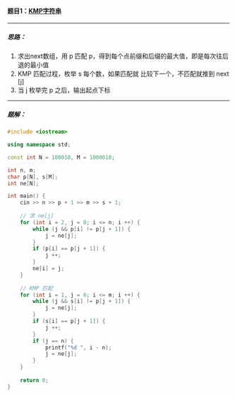 #### 题目1：<a href="https://www.acwing.com/problem/content/833/">KMP字符串</a>

---------------

##### 思路：

1. 求出next数组，用 p 匹配 p，得到每个点前缀和后缀的最大值，即是每次往后退的最小值
2. KMP 匹配过程，枚举 s 每个数，如果匹配就 比较下一个，不匹配就推到 next [j]
3. 当 j 枚举完 p 之后，输出起点下标

---------------------------

##### 题解：

```c++
#include <iostream>

using namespace std;

const int N = 100010, M = 1000010;

int n, m;
char p[N], s[M];
int ne[N];

int main() {
    cin >> n >> p + 1 >> m >> s + 1;
    
    // 求 ne[j]
    for (int i = 2, j = 0; i <= n; i ++) {
        while (j && p[i] != p[j + 1]) {
            j = ne[j];
        }
        if (p[i] == p[j + 1]) {
            j ++;
        }
        ne[i] = j;
    }
    
    // KMP 匹配
    for (int i = 1, j = 0; i <= m; i ++) {
        while (j && s[i] != p[j + 1]) {
            j = ne[j];
        }
        if (s[i] == p[j + 1]) {
            j ++;
        }
        if (j == n) {
            printf("%d ", i - n);
            j = ne[j];
        }
    }
    
    return 0;
}
```

